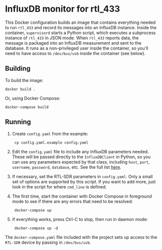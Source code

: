 InfluxDB monitor for rtl_433
============================

This Docker configuration builds an image that contains everything needed to run `rtl_433` and
record its messages into an InfluxDB instance. Inside the container, `supervisord` starts a Python
script, which executes a subprocess instance of `rtl_433` in JSON mode. When `rtl_433` reports
data, the message is packaged into an InfluxDB measurement and sent to the database. It runs as a
non-privileged user inside the container, so you'll need to have access to `/dev/bus/usb` inside
the container (see below).

## Building

To build the image:

    docker build .

Or, using Docker Compose:

    docker-compose build

## Running

1. Create `config.yaml` from the example:

        cp config.yaml.example config.yaml

2. Edit the `config.yaml` file to include any InfluxDB parameters needed. These will be passed
   directly to the `InfluxDBClient` in Python, so you can use any parameters expected by that
   class, including `host`, `port`, `username`, `password`, `database`, etc. See the full list
   [here](https://github.com/influxdata/influxdb-python/blob/master/influxdb/client.py).

3. If necessary, set the RTL-SDR parameters in `config.yaml`. Only a small set of options are
   supported by this script. If you want to add more, just look in the script for where `cmd_line`
   is defined.

4. The first time, start the container with Docker Compose in foreground mode to see if there are
   any errors that need to be resolved:

        docker-compose up

5. If everything works, press Ctrl-C to stop, then run in daemon mode:

        docker-compose up -d

The `docker-compose.yaml` file included with the project sets up access to the `RTL-SDR` device by
passing in `/dev/bus/usb`. 
